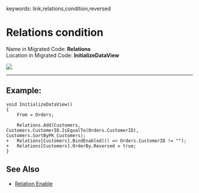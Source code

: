 ﻿keywords: link,relations,condition,reversed
# Relations condition

Name in Migrated Code: **Relations**   
Location in Migrated Code: **InitializeDataView**  

![](relationCondition.png)

****
## Example:
```csdiff 
void InitializeDataView()
{
    From = Orders;
            
    Relations.Add(Customers, Customers.CustomerID.IsEqualTo(Orders.CustomerID), Customers.SortByPK_Customers);
+   Relations[Customers].BindEnabled(() => Orders.CustomerID != "");
+   Relations[Customers].OrderBy.Reversed = true;
}
```

## See Also

* [Relation Enable](http://www.fireflymigration.com/reference/html/P_Firefly_Box_Relation_Enabled.htm)




